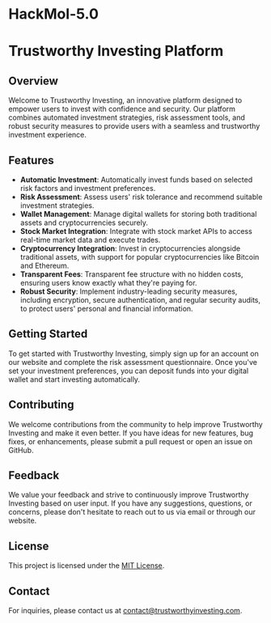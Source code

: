 # HackMol-5.0
# Trustworthy Investing Platform

## Overview
Welcome to Trustworthy Investing, an innovative platform designed to empower users to invest with confidence and security. Our platform combines automated investment strategies, risk assessment tools, and robust security measures to provide users with a seamless and trustworthy investment experience.

## Features
- **Automatic Investment**: Automatically invest funds based on selected risk factors and investment preferences.
- **Risk Assessment**: Assess users' risk tolerance and recommend suitable investment strategies.
- **Wallet Management**: Manage digital wallets for storing both traditional assets and cryptocurrencies securely.
- **Stock Market Integration**: Integrate with stock market APIs to access real-time market data and execute trades.
- **Cryptocurrency Integration**: Invest in cryptocurrencies alongside traditional assets, with support for popular cryptocurrencies like Bitcoin and Ethereum.
- **Transparent Fees**: Transparent fee structure with no hidden costs, ensuring users know exactly what they're paying for.
- **Robust Security**: Implement industry-leading security measures, including encryption, secure authentication, and regular security audits, to protect users' personal and financial information.


## Getting Started
To get started with Trustworthy Investing, simply sign up for an account on our website and complete the risk assessment questionnaire. Once you've set your investment preferences, you can deposit funds into your digital wallet and start investing automatically.

## Contributing
We welcome contributions from the community to help improve Trustworthy Investing and make it even better. If you have ideas for new features, bug fixes, or enhancements, please submit a pull request or open an issue on GitHub.

## Feedback
We value your feedback and strive to continuously improve Trustworthy Investing based on user input. If you have any suggestions, questions, or concerns, please don't hesitate to reach out to us via email or through our website.

## License
This project is licensed under the [MIT License](LICENSE).

## Contact
For inquiries, please contact us at [contact@trustworthyinvesting.com](mailto:contact@trustworthyinvesting.com).
